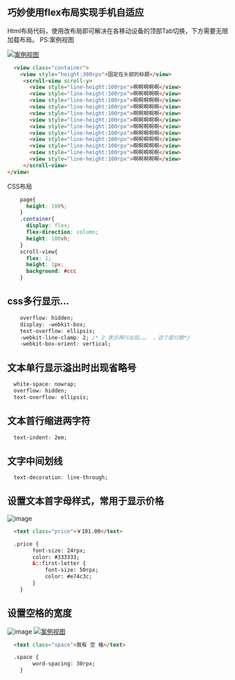 <!--
 * @Desc: ---   ----
 * @Date: 2019-12-23 11:47:00
 * @LastEditors: 王
 * @LastEditTime: 2020-04-28 15:48:54
 -->
## 巧妙使用flex布局实现手机自适应
Html布局代码，使用改布局即可解决在各移动设备的顶部Tab切换，下方需要无限加载布局。
PS:案例视图

<a data-fancybox title="xx" class="psimg" href="/images/css/ps01.jpg">![案例视图](/images/css/ps01.jpg)</a>
``` html
  <view class="container">
    <view style="height:300rpx">固定在头部的标题</view>
     <scroll-view scroll-y>
       <view style="line-height:100rpx">啊啊啊啊啊</view>
       <view style="line-height:100rpx">啊啊啊啊啊</view>
       <view style="line-height:100rpx">啊啊啊啊啊</view>
       <view style="line-height:100rpx">啊啊啊啊啊</view>
       <view style="line-height:100rpx">啊啊啊啊啊</view>
       <view style="line-height:100rpx">啊啊啊啊啊</view>
       <view style="line-height:100rpx">啊啊啊啊啊</view>
       <view style="line-height:100rpx">啊啊啊啊啊</view>
       <view style="line-height:100rpx">啊啊啊啊啊</view>
       <view style="line-height:100rpx">啊啊啊啊啊</view>
       <view style="line-height:100rpx">啊啊啊啊啊</view>
       <view style="line-height:100rpx">啊啊啊啊啊</view>
     </scroll-view>
</view>
```
 CSS布局
``` css
    page{ 
      height: 100%; 
    }
    .container{ 
      display: flex;
      flex-direction: column;
      height: 100vh; 
    }
    scroll-view{ 
      flex: 1;
      height: 1px;
      background: #ccc 
    }
```

## css多行显示...

````css
	overflow: hidden;
	display: -webkit-box;
	text-overflow: ellipsis;
	-webkit-line-clamp: 2; /* 2 表示两行出现。。。 ，这个是行数*/
	-webkit-box-orient: vertical;

````

## 文本单行显示溢出时出现省略号
```css
  white-space: nowrap;
  overflow: hidden;
  text-overflow: ellipsis;
```

## 文本首行缩进两字符
```css
  text-indent: 2em;
```

## 文字中间划线
```css
  text-decoration: line-through;
```

## 设置文本首字母样式，常用于显示价格
![image](/images/css/ps03.png)
```html
  <text class="price">￥101.00</text>

  .price {
		font-size: 24rpx;
		color: #333333;
		&::first-letter {
			font-size: 50rpx;
			color: #e74c3c;
		}
	}
```

## 设置空格的宽度
![image](/images/css/ps02.png)
<a data-fancybox title="xx" class="psimg" href="/images/css/ps03.jpg">![案例视图](/images/css/ps03.jpg)</a>
```html
  <text class="space">我有 空 格</text>

  .space {
		word-spacing: 30rpx;
	}
```
